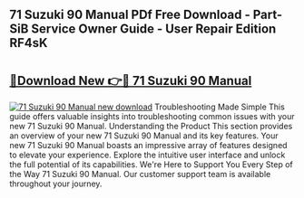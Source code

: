 ## 71 Suzuki 90 Manual PDf Free Download - Part-SiB Service Owner Guide - User Repair Edition RF4sK

# <h2><a href="http://bc63291.oget.top/?id=71+Suzuki+90+Manual">🔗Download New 👉🔴 71 Suzuki 90 Manual</a></h2>

[![71 Suzuki 90 Manual new download](https://i.imgur.com/5g1atiW.png)](http://bc63291.oget.top/?id=71+Suzuki+90+Manual)
Troubleshooting Made Simple This guide offers valuable insights into troubleshooting common issues with your new 71 Suzuki 90 Manual. Understanding the Product This section provides an overview of your new 71 Suzuki 90 Manual and its key features. Your new 71 Suzuki 90 Manual boasts an impressive array of features designed to elevate your experience. Explore the intuitive user interface and unlock the full potential of its capabilities. We're Here to Support You Every Step of the Way 71 Suzuki 90 Manual. Our customer support team is available throughout your journey.
